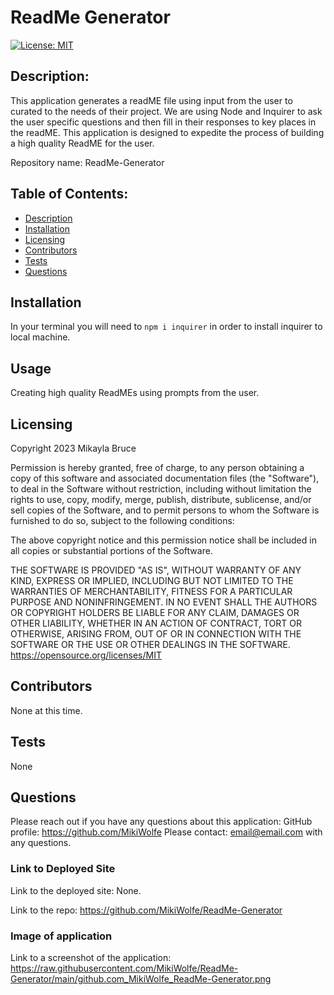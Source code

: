 # ReadMe Generator

[![License: MIT](https://img.shields.io/badge/License-MIT-yellow.svg)](https://opensource.org/licenses/MIT)
## Description: 
This application generates a readME file using input from the user to curated to the needs of their project. We are using Node and Inquirer to ask the user specific questions and then fill in their responses to key places in the readME. This application is designed to expedite the process of building a high quality ReadME for the user. 

Repository name: ReadMe-Generator

## Table of Contents:
* [Description](#description)
* [Installation](#installation)
* [Licensing](#licensing)
* [Contributors](#contributors)
* [Tests](#tests)
* [Questions](#questions)

## Installation 
In your terminal you will need to ```npm i inquirer``` in order to install inquirer to local machine.
## Usage
Creating high quality ReadMEs using prompts from the user.
## Licensing
Copyright 2023 Mikayla Bruce

Permission is hereby granted, free of charge, 
to any person obtaining a copy of this software and associated documentation files (the "Software"), to deal in 
the Software without restriction, including without limitation the rights to use, copy, modify, merge, publish, 
distribute, sublicense, and/or sell 
copies of the Software, and to permit persons to whom the Software is furnished to do so, 
subject to the following conditions:

The above copyright notice and this permission notice shall be included in all copies or substantial 
portions of the Software.

THE SOFTWARE IS PROVIDED "AS IS", WITHOUT WARRANTY OF ANY KIND, EXPRESS OR IMPLIED, INCLUDING BUT NOT LIMITED TO 
THE WARRANTIES OF MERCHANTABILITY, FITNESS FOR A PARTICULAR PURPOSE AND NONINFRINGEMENT. IN NO EVENT SHALL THE 
AUTHORS OR COPYRIGHT HOLDERS BE LIABLE FOR ANY CLAIM, DAMAGES OR OTHER LIABILITY, WHETHER IN AN ACTION OF CONTRACT, 
TORT OR OTHERWISE, ARISING FROM, OUT OF OR IN CONNECTION WITH THE SOFTWARE OR THE USE OR OTHER DEALINGS IN THE 
SOFTWARE.
https://opensource.org/licenses/MIT
## Contributors
None at this time.
## Tests
None
## Questions
Please reach out if you have any questions about this application:
GitHub profile: https://github.com/MikiWolfe
Please contact: email@email.com with any questions. 

### Link to Deployed Site
Link to the deployed site: None.

Link to the repo: https://github.com/MikiWolfe/ReadMe-Generator

### Image of application
Link to a screenshot of the application: https://raw.githubusercontent.com/MikiWolfe/ReadMe-Generator/main/github.com_MikiWolfe_ReadMe-Generator.png
